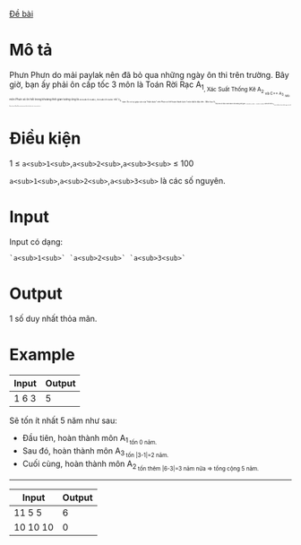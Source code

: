 [Đề bài](https://atcoder.jp/contests/ABC103/tasks/abc103_a)

# Mô tả
Phưn Phưn do mải paylak nên đã bỏ qua những ngày ôn thi trên trường. Bây giờ, bạn ấy phải ôn cấp tốc 3 môn là Toán Rời Rạc A<sub>1<sub>, Xác Suất Thống Kê A<sub>2<sub> và C++ A<sub>3<sub>. Mỗi môn Phưn sẽ ôn hết trong khoảng thời gian tương ứng là `a<sub>1<sub>`, `b<sub>2<sub>` và 'c<sub>3<sub>' năm. Do có sự giúp sức của "thần dược" nên Phưn có thể hoàn thành luôn 1 môn bất kì đầu tiên . Môn học A<sub>j<sub> tiếp theo sẽ được hoàn thành với khoảng thời gian = |`a<sub>j<sub>` - `a<sub>i<sub>`| năm với môn A<sub>i<sub> là môn đã được hoàn thành ngay trước đó. Hãy tính xem Phưn Phưn mất mấy năm để ôn hết được tất cả các môn nhé ^^
  
# Điều kiện
1 ≤ `a<sub>1<sub>`,`a<sub>2<sub>`,`a<sub>3<sub>` ≤ 100

`a<sub>1<sub>`,`a<sub>2<sub>`,`a<sub>3<sub>` là các số nguyên.
  
# Input
Input có dạng:
```
`a<sub>1<sub>` `a<sub>2<sub>` `a<sub>3<sub>`
```

# Output
1 số duy nhất thỏa mãn.

# Example
|Input|Output|
|-|-|
|1 6 3|5|

Sẽ tốn ít nhất 5 năm như sau:
- Đầu tiên, hoàn thành môn A<sub>1<sub> tốn 0 năm.
- Sau đó, hoàn thành môn A<sub>3<sub> tốn |3-1|=2 năm.
- Cuối cùng, hoàn thành môn A<sub>2<sub> tốn thêm |6-3|=3 năm nữa => tổng cộng 5 năm.
-----------------------------
  
|Input|Output|
|-|-|
|11 5 5|6|
|10 10 10|0|
